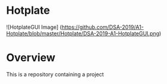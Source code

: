 # Hotplate

![HotplateGUI Image] (https://github.com/DSA-2019/A1-Hotplate/blob/master/Hotplate/DSA-2019-A1-HotplateGUI.png)

# Overview
This is a repository containing a project  

